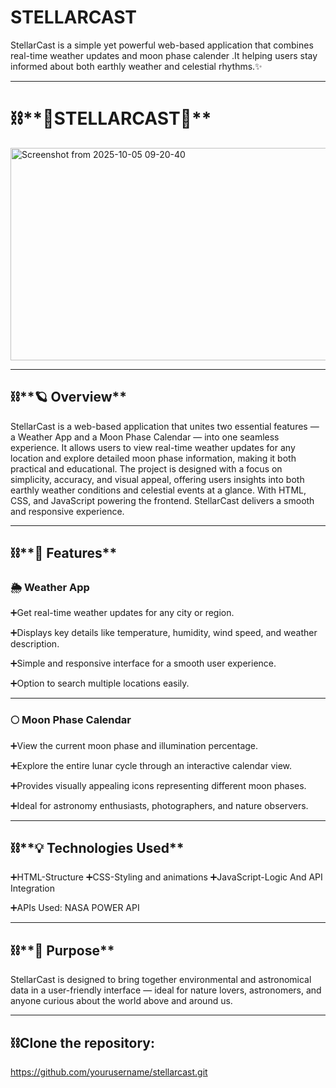 # STELLARCAST
 StellarCast is a simple yet powerful web-based application that combines real-time weather updates and moon phase calender .It helping users stay informed about both earthly weather and celestial rhythms.✨

---

# ⛓️**🌌STELLARCAST🚀**

<img width="520" height="340" alt="Screenshot from 2025-10-05 09-20-40" src="https://github.com/user-attachments/assets/863c2cd2-83f1-4539-aa55-40866752dcd2" />

---

## ⛓️**🪐 Overview**

StellarCast is a web-based application that unites two essential features — a Weather App and a Moon Phase Calendar — into one seamless experience.
It allows users to view real-time weather updates for any location and explore detailed moon phase information, making it both practical and educational.
The project is designed with a focus on simplicity, accuracy, and visual appeal, offering users insights into both earthly weather conditions and celestial events at a glance.
With HTML, CSS, and JavaScript powering the frontend. StellarCast delivers a smooth and responsive experience.

---

## ⛓️**🚀 Features**

### **🌦️ Weather App**

➕Get real-time weather updates for any city or region.

➕Displays key details like temperature, humidity, wind speed, and weather description.

➕Simple and responsive interface for a smooth user experience.

➕Option to search multiple locations easily.

---


### **🌕 Moon Phase Calendar**

➕View the current moon phase and illumination percentage.

➕Explore the entire lunar cycle through an interactive calendar view.

➕Provides visually appealing icons representing different moon phases.

➕Ideal for astronomy enthusiasts, photographers, and nature observers.

---

## ⛓️**💡 Technologies Used**

➕HTML-Structure
➕CSS-Styling and animations
➕JavaScript-Logic And API Integration

➕APIs Used: NASA POWER API

---

## ⛓️**🎯 Purpose**

StellarCast is designed to bring together environmental and astronomical data in a user-friendly interface — ideal for nature lovers, astronomers, and anyone curious about the world above and around us.

---

## ⛓️**Clone the repository:**
 https://github.com/yourusername/stellarcast.git
